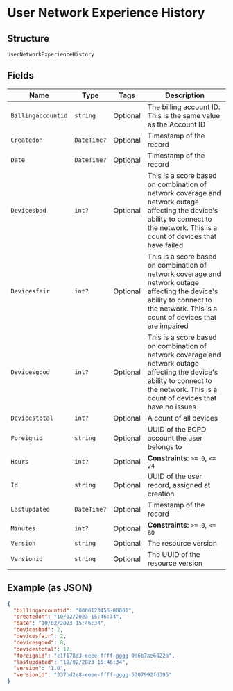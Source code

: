 
# User Network Experience History

## Structure

`UserNetworkExperienceHistory`

## Fields

| Name | Type | Tags | Description |
|  --- | --- | --- | --- |
| `Billingaccountid` | `string` | Optional | The billing account ID. This is the same value as the Account ID |
| `Createdon` | `DateTime?` | Optional | Timestamp of the record |
| `Date` | `DateTime?` | Optional | Timestamp of the record |
| `Devicesbad` | `int?` | Optional | This is a score based on combination of network coverage and network outage affecting the device's ability to connect to the network. This is a count of devices that have failed |
| `Devicesfair` | `int?` | Optional | This is a score based on combination of network coverage and network outage affecting the device's ability to connect to the network. This is a count of devices that are impaired |
| `Devicesgood` | `int?` | Optional | This is a score based on combination of network coverage and network outage affecting the device's ability to connect to the network. This is a count of devices that have no issues |
| `Devicestotal` | `int?` | Optional | A count of all devices |
| `Foreignid` | `string` | Optional | UUID of the ECPD account the user belongs to |
| `Hours` | `int?` | Optional | **Constraints**: `>= 0`, `<= 24` |
| `Id` | `string` | Optional | UUID of the user record, assigned at creation |
| `Lastupdated` | `DateTime?` | Optional | Timestamp of the record |
| `Minutes` | `int?` | Optional | **Constraints**: `>= 0`, `<= 60` |
| `Version` | `string` | Optional | The resource version |
| `Versionid` | `string` | Optional | The UUID of the resource version |

## Example (as JSON)

```json
{
  "billingaccountid": "0000123456-00001",
  "createdon": "10/02/2023 15:46:34",
  "date": "10/02/2023 15:46:34",
  "devicesbad": 2,
  "devicesfair": 2,
  "devicesgood": 8,
  "devicestotal": 12,
  "foreignid": "c1f178d3-eeee-ffff-gggg-0d6b7ae6022a",
  "lastupdated": "10/02/2023 15:46:34",
  "version": "1.0",
  "versionid": "337bd2e8-eeee-ffff-gggg-5207992fd395"
}
```

